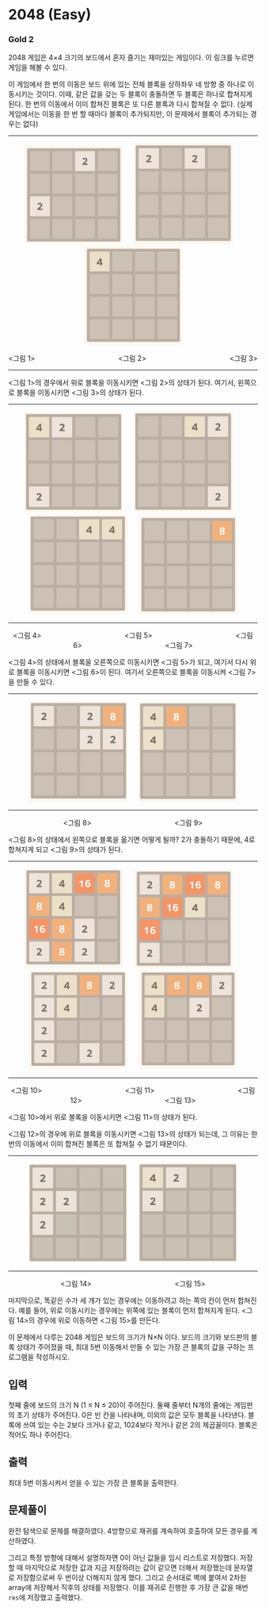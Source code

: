 # 2048 (Easy)

### Gold 2

2048 게임은 4×4 크기의 보드에서 혼자 즐기는 재미있는 게임이다. 이 링크를 누르면 게임을 해볼 수 있다.

이 게임에서 한 번의 이동은 보드 위에 있는 전체 블록을 상하좌우 네 방향 중 하나로 이동시키는 것이다. 이때, 같은 값을 갖는 두 블록이 충돌하면 두 블록은 하나로 합쳐지게 된다. 한 번의 이동에서 이미 합쳐진 블록은 또 다른 블록과 다시 합쳐질 수 없다. (실제 게임에서는 이동을 한 번 할 때마다 블록이 추가되지만, 이 문제에서 블록이 추가되는 경우는 없다)

---
<p align=center>
    <img src='./pic1.png' width=200px>
    &emsp;
    <img src='./pic2.png' width=200px>
    &emsp;
    <img src='./pic3.png' width=200px>
</p>
<p align=center><그림 1>&emsp;&emsp;&emsp;&emsp;&emsp;&emsp;&emsp;&emsp;&emsp;&emsp;&emsp;&emsp;<그림 2>&emsp;&emsp;&emsp;&emsp;&emsp;&emsp;&emsp;&emsp;&emsp;&emsp;&emsp;&emsp;<그림 3></p>

---

<그림 1>의 경우에서 위로 블록을 이동시키면 <그림 2>의 상태가 된다. 여기서, 왼쪽으로 블록을 이동시키면 <그림 3>의 상태가 된다.

---
<p align=center>
    <img src='./pic4.png' width=200px>
    &emsp;
    <img src='./pic5.png' width=200px>
    &emsp;
    <img src='./pic6.png' width=200px>
    &emsp;
    <img src='./pic7.png' width=200px>
</p>

---
<p align=center><그림 4>&emsp;&emsp;&emsp;&emsp;&emsp;&emsp;&emsp;&emsp;&emsp;&emsp;&emsp;&emsp;<그림 5>&emsp;&emsp;&emsp;&emsp;&emsp;&emsp;&emsp;&emsp;&emsp;&emsp;&emsp;&emsp;<그림 6>&emsp;&emsp;&emsp;&emsp;&emsp;&emsp;&emsp;&emsp;&emsp;&emsp;&emsp;&emsp;<그림 7></p>

<그림 4>의 상태에서 블록을 오른쪽으로 이동시키면 <그림 5>가 되고, 여기서 다시 위로 블록을 이동시키면 <그림 6>이 된다. 여기서 오른쪽으로 블록을 이동시켜 <그림 7>을 만들 수 있다.

---

<p align=center>
    <img src='./pic8.png' width=200px>
    &emsp;
    <img src='./pic9.png' width=200px>
</p>

---
<p align=center><그림 8>&emsp;&emsp;&emsp;&emsp;&emsp;&emsp;&emsp;&emsp;&emsp;&emsp;&emsp;&emsp;<그림 9></p>

<그림 8>의 상태에서 왼쪽으로 블록을 옮기면 어떻게 될까? 2가 충돌하기 때문에, 4로 합쳐지게 되고 <그림 9>의 상태가 된다.

---

<p align=center>
    <img src='./pic10.png' width=200px>
    &emsp;
    <img src='./pic11.png' width=200px>
    &emsp;
    <img src='./pic12.png' width=200px>
    &emsp;
    <img src='./pic13.png' width=200px>
</p>

---
<p align=center><그림 10>&emsp;&emsp;&emsp;&emsp;&emsp;&emsp;&emsp;&emsp;&emsp;&emsp;&emsp;&emsp;<그림 11>&emsp;&emsp;&emsp;&emsp;&emsp;&emsp;&emsp;&emsp;&emsp;&emsp;&emsp;&emsp;<그림 12>&emsp;&emsp;&emsp;&emsp;&emsp;&emsp;&emsp;&emsp;&emsp;&emsp;&emsp;&emsp;<그림 13></p>

<그림 10>에서 위로 블록을 이동시키면 <그림 11>의 상태가 된다. 

<그림 12>의 경우에 위로 블록을 이동시키면 <그림 13>의 상태가 되는데, 그 이유는 한 번의 이동에서 이미 합쳐진 블록은 또 합쳐질 수 없기 때문이다.

---

<p align=center>
    <img src='./pic14.png' width=200px>
    &emsp;
    <img src='./pic15.png' width=200px>
</p>

---
<p align=center><그림 14>&emsp;&emsp;&emsp;&emsp;&emsp;&emsp;&emsp;&emsp;&emsp;&emsp;&emsp;&emsp;<그림 15></p>

마지막으로, 똑같은 수가 세 개가 있는 경우에는 이동하려고 하는 쪽의 칸이 먼저 합쳐진다. 예를 들어, 위로 이동시키는 경우에는 위쪽에 있는 블록이 먼저 합쳐지게 된다. <그림 14>의 경우에 위로 이동하면 <그림 15>를 만든다.

이 문제에서 다루는 2048 게임은 보드의 크기가 N×N 이다. 보드의 크기와 보드판의 블록 상태가 주어졌을 때, 최대 5번 이동해서 만들 수 있는 가장 큰 블록의 값을 구하는 프로그램을 작성하시오.

## 입력
첫째 줄에 보드의 크기 N (1 ≤ N ≤ 20)이 주어진다. 둘째 줄부터 N개의 줄에는 게임판의 초기 상태가 주어진다. 0은 빈 칸을 나타내며, 이외의 값은 모두 블록을 나타낸다. 블록에 쓰여 있는 수는 2보다 크거나 같고, 1024보다 작거나 같은 2의 제곱꼴이다. 블록은 적어도 하나 주어진다.

## 출력
최대 5번 이동시켜서 얻을 수 있는 가장 큰 블록을 출력한다.

## 문제풀이
완전 탐색으로 문제를 해결하였다. 4방향으로 재귀를 계속하여 호출하여 모든 경우를 계산하였다.

그리고 특정 방향에 대해서 설명하자면 0이 아닌 값들을 임시 리스트로 저장했다. 저장할 때 마지막으로 저장한 값과 지금 저장하려는 값이 같으면 더해서 저장했는데 문자열로 저장함으로써 두 번이상 더해지지 않게 했다. 그리고 순서대로 벽에 붙여서 2차원 array에 저장해서 직후의 상태를 저장했다. 이를 재귀로 진행한 후 가장 큰 값을 매번 `res`에 저장했고 출력했다.